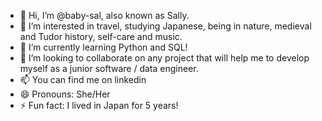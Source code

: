 - 👋 Hi, I’m @baby-sal, also known as Sally.
- 👀 I’m interested in travel, studying Japanese, being in nature, medieval and Tudor history, self-care and music.
- 🌱 I’m currently learning Python and SQL!
- 💞️ I’m looking to collaborate on any project that will help me to develop myself as a junior software / data engineer. 
- 📫 You can find me on linkedin
- 😄 Pronouns: She/Her
- ⚡ Fun fact: I lived in Japan for 5 years!

<!---
baby-sal/baby-sal is a ✨ special ✨ repository because its `README.md` (this file) appears on your GitHub profile.
You can click the Preview link to take a look at your changes.
--->
